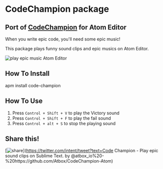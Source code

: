 # CodeChampion package

## Port of [CodeChampion](https://github.com/Atbox/CodeChampion) for Atom Editor

When you write epic code, you'll need some epic music!

This package plays funny sound clips and epic musics on Atom Editor.

![play epic music Atom Editor](https://dl.dropboxusercontent.com/content_link/UadMLrOqxczZWAoEt7Dv2OmCFfhV9XV6H8IKfgc4HCe8GEgS5vUHKCzphTF6ZzHG/file?raw=1&dl=0&duc_id=muZrSpK7Lg1lZ17wOBaJaM0A8g9oe43HCBfyXlIZclMiwz9qg1BkbNMU45rvqV1j&size=1024x768&size_mode=3)

## How To Install
apm install code-champion

## How To Use

1. Press `Control + Shift + V` to play the Victory sound
2. Press `Control + Shift + F` to play the fail sound
3. Press `Control + alt + S` to stop the playing sound

## Share this!
[![share](https://static.addtoany.com/images/blog/tweet-button-2015.png)](https://twitter.com/intent/tweet?text=Code Champion - Play epic sound clips on Sublime Text. by @atbox_io%20-%20https://github.com/Atbox/CodeChampion-Atom)
